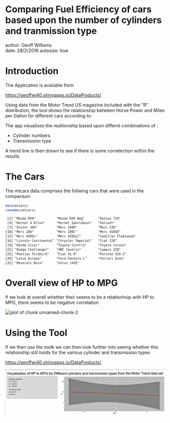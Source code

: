 Comparing Fuel Efficiency of cars based upon the number of cylinders and tranmission type
========================================================
author: Geoff Williams  
date: 28/2/2016
autosize: true

Introduction
========================================================
The Application is available from

https://geoffwi40.shinyapps.io/DataProducts/

Using data from the Motor Trend US magazine included with the "R" distribution, the tool shows
the relationship between Horse Power and Miles per Gallon for different cars according to: 

The app visualises the realtionship based upon differnt combinations of :
- Cylinder numbers
- Transmission type

A trend line is then drawn to see if there is some correlection within the results

The Cars
========================================================
The mtcars data comprises the follwing cars that were used in the comparison
<small>

```r
data(mtcars)
rownames(mtcars)
```

```
 [1] "Mazda RX4"           "Mazda RX4 Wag"       "Datsun 710"         
 [4] "Hornet 4 Drive"      "Hornet Sportabout"   "Valiant"            
 [7] "Duster 360"          "Merc 240D"           "Merc 230"           
[10] "Merc 280"            "Merc 280C"           "Merc 450SE"         
[13] "Merc 450SL"          "Merc 450SLC"         "Cadillac Fleetwood" 
[16] "Lincoln Continental" "Chrysler Imperial"   "Fiat 128"           
[19] "Honda Civic"         "Toyota Corolla"      "Toyota Corona"      
[22] "Dodge Challenger"    "AMC Javelin"         "Camaro Z28"         
[25] "Pontiac Firebird"    "Fiat X1-9"           "Porsche 914-2"      
[28] "Lotus Europa"        "Ford Pantera L"      "Ferrari Dino"       
[31] "Maserati Bora"       "Volvo 142E"         
```
</small>


Overall view of HP to MPG
========================================================
If we look at overall whether their seems to be a relationhsip with HP to MPG, there seems to be negative correlation

![plot of chunk unnamed-chunk-2](FuelEfficiency-figure/unnamed-chunk-2-1.png)

Using the Tool
========================================================
If we then use the toolk we can then look further into seeing whether this relationship 
still holds for the various cylinder and transmission types

https://geoffwi40.shinyapps.io/DataProducts/

![Screen Shot](assignmentScreenshot.png)

